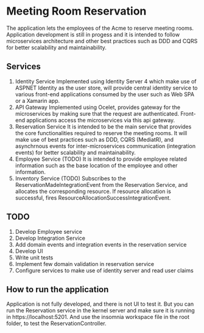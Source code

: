 # Meeting Room Reservation
  The application lets the employees of the Acme to reserve meeting rooms. Application development is still in progess and it is intended to follow microservices architecture and other best practices such as DDD and CQRS for better scalability and maintainability.
## Services
  1. Identity Service
    Implemented using Identity Server 4 which make use of ASPNET Identity as the user store, will provide central identity service to various front-end applications consumed by the user such as Web SPA or a Xamarin app.
  2. API Gateway
    Implemented using Ocelet, provides gateway for the microservices by making sure that the request are authenticated. Front-end applications access the microservices via this api gateway.
  3. Reservation Service
    It is intended to be the main service that provides the core functionalities required to reserve the meeting rooms. It will make use of best practices such as DDD, CQRS (MediatR), and asynchrnous events for inter-microservices communication (integration events) for better scalability and maintainability.
  4. Employee Service (TODO)
    It is intended to provide employee related information such as the base location of the employee and other information.
  5. Inventory Service (TODO)
    Subscribes to the ReservationMadeIntegrationEvent from the Reservation Service, and allocates the corresponding resource. If resource allocation is successful, fires ResourceAllocationSuccessIntegrationEvent.
    
## TODO
  1. Develop Employee service
  2. Develop Integration Service
  3. Add domain events and integration events in the reservation service
  4. Develop UI
  5. Write unit tests
  6. Implement few domain validation in reservation service
  7. Configure services to make use of identity server and read user claims

## How to run the application
  Application is not fully developed, and there is not UI to test it. But you can run the Reservation service in the kernel server and make sure it is running in https://localhost:5201. And use the insomnia workspace file in the root folder, to test the ReservationController.
